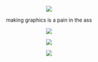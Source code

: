<p align="center">
<img
src="https://cdn.discordapp.com/attachments/886288865156005918/1205145916579778580/Untitled466_20240208213924.png?ex=65d74e99&is=65c4d999&hm=8a709e931f1c25af41d970d5e9173ebc0697f9e89e0f592230b172250b87f82a&">
</p>

<p align="center">
making graphics is a pain in the ass
</p>

<p align="center">
<img src="https://cdn.discordapp.com/attachments/886288865156005918/1210592028715520020/Untitled476_20240223222010.png?ex=65eb1eaf&is=65d8a9af&hm=2f3bb5914e68417ecb089b5d54ffaa8671e49a96768e0aaea3ea6ce50d1db8bc&">
</p>

<p align="center">
<img src="https://cdn.discordapp.com/attachments/886288865156005918/1211882116518903878/IMG_20240227_114623.jpg?ex=65efd02c&is=65dd5b2c&hm=8c692f8021f7af367757a683315a49bf3a536591765efce09c155da1c3ddc493&">
</p>

<p align="center">
<img src="https://cdn.discordapp.com/attachments/886288865156005918/1216915055799439400/IMG_20240312_090549.jpg?ex=66021f76&is=65efaa76&hm=a09993d92483dca29501e9d43bf2e5b65dd4bdd95fa05735d8af1ac5b0139182&">
</p>
